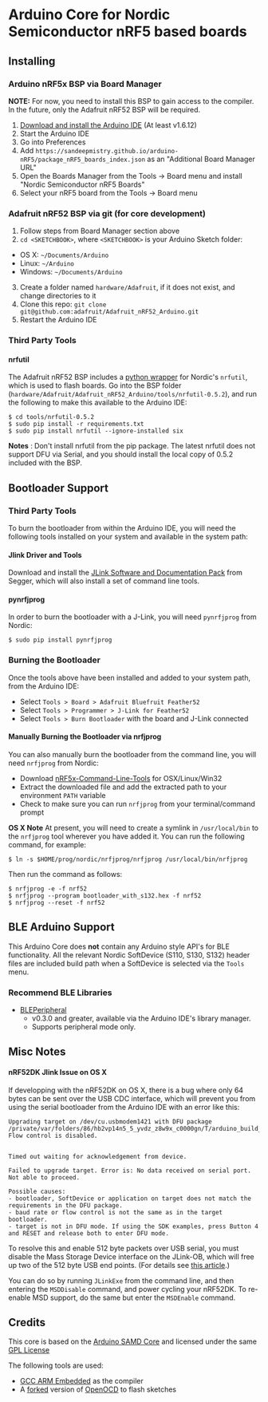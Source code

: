 # Arduino Core for Nordic Semiconductor nRF5 based boards

## Installing
  
### Arduino nRF5x BSP via Board Manager

**NOTE:** For now, you need to install this BSP to gain access to the compiler. In the future, only the Adafruit nRF52 BSP will be required.

 1. [Download and install the Arduino IDE](https://www.arduino.cc/en/Main/Software) (At least v1.6.12)
 2. Start the Arduino IDE
 3. Go into Preferences
 4. Add ```https://sandeepmistry.github.io/arduino-nRF5/package_nRF5_boards_index.json``` as an "Additional Board Manager URL"
 5. Open the Boards Manager from the Tools -> Board menu and install "Nordic Semiconductor nRF5 Boards"
 6. Select your nRF5 board from the Tools -> Board menu

### Adafruit nRF52 BSP via git (for core development)

 1. Follow steps from Board Manager section above
 2. ```cd <SKETCHBOOK>```, where ```<SKETCHBOOK>``` is your Arduino Sketch folder:
  * OS X: ```~/Documents/Arduino```
  * Linux: ```~/Arduino```
  * Windows: ```~/Documents/Arduino```
 3. Create a folder named ```hardware/Adafruit```, if it does not exist, and change directories to it
 4. Clone this repo: `git clone git@github.com:adafruit/Adafruit_nRF52_Arduino.git`
 5. Restart the Arduino IDE

### Third Party Tools

#### nrfutil

The Adafruit nRF52 BSP includes a [python wrapper](https://github.com/NordicSemiconductor/pc-nrfutil) for Nordic's `nrfutil`, which is used to flash boards. Go into the BSP folder (`hardware/Adafruit/Adafruit_nRF52_Arduino/tools/nrfutil-0.5.2`), and run the following to make this available to the Arduino IDE:

```
$ cd tools/nrfutil-0.5.2
$ sudo pip install -r requirements.txt
$ sudo pip install nrfutil --ignore-installed six
```

**Notes** : Don't install nrfutil from the pip package. The latest nrfutil does not support DFU via Serial, and you should install the local copy of 0.5.2 included with the BSP.

## Bootloader Support

### Third Party Tools

To burn the bootloader from within the Arduino IDE, you will need the following tools installed on your system and available in the system path:

#### Jlink Driver and Tools

Download and install the [JLink Software and Documentation Pack](https://www.segger.com/downloads/jlink) from Segger, which will also install a set of command line tools.

#### pynrfjprog

In order to burn the bootloader with a J-Link, you will need `pynrfjprog` from Nordic:

```
$ sudo pip install pynrfjprog
```

### Burning the Bootloader

Once the tools above have been installed and added to your system path, from the Arduino IDE:

- Select `Tools > Board > Adafruit Bluefruit Feather52`
- Select `Tools > Programmer > J-Link for Feather52`
- Select `Tools > Burn Bootloader` with the board and J-Link connected

#### Manually Burning the Bootloader via nrfjprog

You can also manually burn the bootloader from the command line, you will need `nrfjprog` from Nordic: 

- Download [nRF5x-Command-Line-Tools](https://www.nordicsemi.com/eng/Products/Bluetooth-low-energy/nRF52832#Downloads) for OSX/Linux/Win32
- Extract the downloaded file and add the extracted path to your environment `PATH` variable
- Check to make sure you can run `nrfjprog` from your terminal/command prompt

**OS X Note** At present, you will need to create a symlink in `/usr/local/bin` to the `nrfjprog` tool wherever you have added it. You can run the following command, for example:

```
$ ln -s $HOME/prog/nordic/nrfjprog/nrfjprog /usr/local/bin/nrfjprog
```

Then run the command as follows:

```
$ nrfjprog -e -f nrf52
$ nrfjprog --program bootloader_with_s132.hex -f nrf52
$ nrfjprog --reset -f nrf52
```

## BLE Arduino Support

This Arduino Core does **not** contain any Arduino style API's for BLE functionality. All the relevant Nordic SoftDevice (S110, S130, S132) header files are included build path when a SoftDevice is selected via the `Tools` menu.

### Recommend BLE Libraries

 * [BLEPeripheral](https://github.com/sandeepmistry/arduino-BLEPeripheral)
   * v0.3.0 and greater, available via the Arduino IDE's library manager.
   * Supports peripheral mode only.

## Misc Notes

#### nRF52DK Jlink Issue on OS X

If developping with the nRF52DK on OS X, there is a bug where only 64 bytes can be sent over the USB CDC interface, which will prevent you from using the serial bootloader from the Arduino IDE with an error like this:

```
Upgrading target on /dev/cu.usbmodem1421 with DFU package /private/var/folders/86/hb2vp14n5_5_yvdz_z8w9x_c0000gn/T/arduino_build_267869/nRF51Blinky.ino.zip. Flow control is disabled.


Timed out waiting for acknowledgement from device.

Failed to upgrade target. Error is: No data received on serial port. Not able to proceed.

Possible causes:
- bootloader, SoftDevice or application on target does not match the requirements in the DFU package.
- baud rate or flow control is not the same as in the target bootloader.
- target is not in DFU mode. If using the SDK examples, press Button 4 and RESET and release both to enter DFU mode.
```

To resolve this and enable 512 byte packets over USB serial, you must disable the Mass Storage Device interface on the JLink-OB, which will free up two of the 512 byte USB end points. (For details see [this article](https://wiki.segger.com/index.php?title=J-Link-OB_SAM3U).) 

You can do so by running `JLinkExe` from the command line, and then entering the `MSDDisable` command, and power cycling your nRF52DK. To re-enable MSD support, do the same but enter the `MSDEnable` command.

## Credits

This core is based on the [Arduino SAMD Core](https://github.com/arduino/ArduinoCore-samd) and licensed under the same [GPL License](LICENSE)

The following tools are used:

 * [GCC ARM Embedded](https://launchpad.net/gcc-arm-embedded) as the compiler
 * A [forked](https://github.com/sandeepmistry/openocd-code-nrf5) version of [OpenOCD](http://openocd.org) to flash sketches
